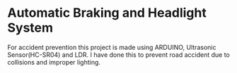 # Automatic Braking and Headlight System

For accident prevention
this project is made using ARDUINO, Ultrasonic Sensor(HC-SR04) and LDR.
I have done this to prevent road accident due to collisions and improper lighting.
